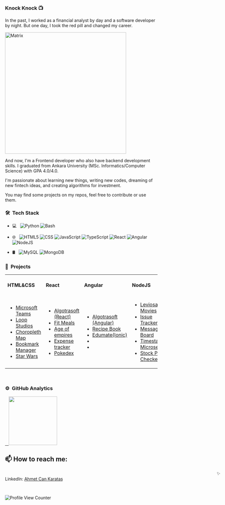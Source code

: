 ### Knock Knock 📺 

In the past, I worked as a financial analyst by day and a software developer by night. But one day, I took the red pill and changed my career.

<img alt="Matrix" src="https://user-images.githubusercontent.com/53529387/209483153-1a7517dc-4513-4695-96f4-df5ee8ac7327.gif" width="400"/>

And now, I'm a Frontend developer who also have backend development skills. I graduated from Ankara University (MSc. Informatics/Computer Science) with GPA 4.0/4.0. 

I'm passionate about learning new things, writing new codes, dreaming of new fintech ideas, and creating algorithms for investment.

You may find some projects on my repos, feel free to contribute or use them.

### 🛠 &nbsp;Tech Stack

- 💻 &nbsp;
  ![Python](https://img.shields.io/badge/-Python-333333?style=flat&logo=python)
  ![Bash](https://img.shields.io/badge/-Bash%20Script-333333?style=flat&logo=GNU-Bash&logoColor=white)
  
- 🌐 &nbsp;
  ![HTML5](https://img.shields.io/badge/-HTML5-333333?style=flat&logo=HTML5)
  ![CSS](https://img.shields.io/badge/-CSS-333333?style=flat&logo=CSS3&logoColor=1572B6)
  ![JavaScript](https://img.shields.io/badge/-JavaScript-333333?style=flat&logo=javascript)
  ![TypeScript](https://img.shields.io/badge/-TypeScript-333333?style=flat&logo=typescript)
  ![React](https://img.shields.io/badge/-React-333333?style=flat&logo=react)
  ![Angular](https://img.shields.io/badge/-Angular-333333?style=flat&logo=angular)
  ![NodeJS](https://img.shields.io/badge/-node.js-333333?style=flat&logo=node.js)

- 🛢 &nbsp;
  ![MySQL](https://img.shields.io/badge/-MySQL-333333?style=flat&logo=mysql)
  ![MongoDB](https://img.shields.io/badge/-MongoDB-333333?style=flat&logo=mongodb)
  </br>

 ### 📂 &nbsp;Projects <br>

<div align="left">
  <table align="center"> 
      <tr>
        <td><h4><b>HTML&CSS</b></h4></td>
        <td><h4><b>React</b></h4></td>
        <td><h4><b>Angular</b></h4></td>
        <td><h4><b>NodeJS</b></h4></td>
      </tr> 
      <tr>
        <td>
          <ul>
          <li>    
            <a
              href="https://github.com/ahmetcankaratas/teams-clone"
              target="blank"
              title="Microsoft Teams"        
            >Microsoft Teams</a>        
          </li> 
          <li>    
            <a
              href="https://github.com/ahmetcankaratas/loopstudios"
              target="blank"
              title="Loop Studios"        
            >Loop Studios</a>        
          </li>        
          <li>    
            <a
              href="https://github.com/ahmetcankaratas/freecodecamp-projects/tree/main/visualize-data-with-a-choropleth-map"
              target="blank"
              title="Choropleth Map"        
            >Choropleth Map</a>        
          </li>    
          <li>    
            <a
              href="https://github.com/ahmetcankaratas/bookmark-manager"
              target="blank"
              title="Bookmark Manager"        
            >Bookmark Manager</a>        
          </li> 
          <li>    
            <a
              href="https://github.com/ahmetcankaratas/star-wars-card"
              target="blank"
              title="Star Wars"        
            >Star Wars</a>        
          </li> 
      </ul>  
        </td>  
        <td>
          <ul>
            <li>    
             <a
              href="https://github.com/ahmetcankaratas/algotrasoft-community"
              target="blank"
              title="Algotrasoft Community"        
              >Algotrasoft (React)</a>       
            </li> 
          <li>    
            <a
              href="https://github.com/ahmetcankaratas/fit-meals"
              target="blank"
              title="Fit Meals"        
            >Fit Meals</a>        
          </li> 
            <li>    
             <a
              href="https://github.com/ahmetcankaratas/age-of-empires-wiki"
              target="blank"
              title="Age of empires "        
              >Age of empires </a>     
            </li> 
          <li>    
            <a
              href="https://github.com/ahmetcankaratas/expense-tracker"
              target="blank"
              title="Expense tracker"        
            >Expense tracker</a>        
          </li> 
          <li>    
            <a
              href="https://github.com/ahmetcankaratas/pokedex-app"
              target="blank"
              title="Pokedex"        
            >Pokedex</a>        
          </li> 
          </ul>  
        </td>
        <td>
          <ul>
            <li>    
             <a
              href="https://github.com/ahmetcankaratas/algotrasoft-community-angular"
              target="blank"
              title="Algotrasoft Community"        
              >Algotrasoft (Angular)</a>       
            </li> 
          <li>    
            <a
              href="https://github.com/ahmetcankaratas/recipe-book-app"
              target="blank"
              title="Recipe Book"        
            >Recipe Book</a>        
          </li> 
            <li>    
             <a
              href="https://github.com/ahmetcankaratas/edumate-mobile"
              target="blank"
              title="EduM Mate "        
              >Edumate(Ionic)</a>     
            </li> 
          <li>         
          </li> 
          <li>           
          </li> 
          </ul>  
        </td>                        
        <td>
          <ul>
            <li>    
             <a
              href="https://github.com/ahmetcankaratas/leviosa-movie"
              target="blank"
              title="Leviosa Movies"        
              >Leviosa Movies</a>       
            </li> 
          <li>    
            <a
              href="https://github.com/ahmetcankaratas/fcc-issue-tracker"
              target="blank"
              title="Issue Tracker"        
            >Issue Tracker</a>        
          </li> 
            <li>    
             <a
              href="https://github.com/ahmetcankaratas/fcc-anonymous-message-board"
              target="blank"
              title="Message Board"        
              >Message Board</a>     
            </li> 
          <li>   
             <a
              href="https://github.com/ahmetcankaratas/fcc-timestamp-microservice"
              target="blank"
              title="Timestamp Microservice"        
              >Timestamp Microservice</a>                   
          </li> 
          <li>   
             <a
              href="https://github.com/ahmetcankaratas/fcc-stock-price-checker"
              target="blank"
              title="Stock Price Checker"        
              >Stock Price Checker</a>           
          </li> 
          </ul>  
        </td>    
     </tr>      
  </table>      
</div>
</br>

### ⚙️ &nbsp;GitHub Analytics

<p align="left" >
<a href="https://github.com/ahmetcankaratas">
  &nbsp;&nbsp;&nbsp;<img height="160em" align:"left"  src="https://github-readme-stats-eight-theta.vercel.app/api?username=ahmetcankaratas&show_icons=true&theme=algolia&include_all_commits=true&count_private=true"/>
</a>
</p>



## 📫 How to reach me: <br>

<span style="margin-left:50em;" >✨ LinkedIn:</span> <a href='https://www.linkedin.com/in/ahmetcankaratas'>Ahmet Can Karataş</a>

<br/>

![Profile View Counter](https://komarev.com/ghpvc/?username=ahmetcankaratas)

